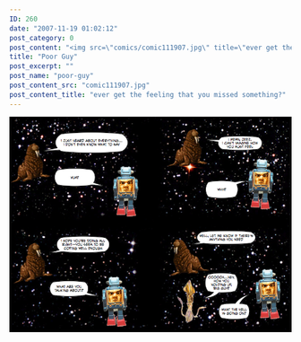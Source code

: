 ```yaml
---
ID: 260
date: "2007-11-19 01:02:12"
post_category: 0
post_content: "<img src=\"comics/comic111907.jpg\" title=\"ever get the feeling that you missed something?\" />"
title: "Poor Guy"
post_excerpt: ""
post_name: "poor-guy"
post_content_src: "comic111907.jpg"
post_content_title: "ever get the feeling that you missed something?"
---
```



[![ever get the feeling that you missed something?](/comics-hi-res/comic111907.jpg)](/comics-hi-res/comic111907.jpg "ever get the feeling that you missed something?")
